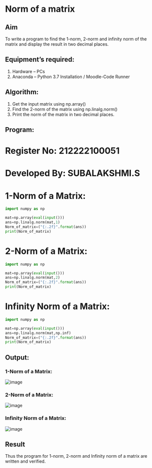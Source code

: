 # Norm of a matrix
## Aim
To write a program to find the 1-norm, 2-norm and infinity norm of the matrix and display the result in two decimal places.
## Equipment’s required:
1.	Hardware – PCs
2.	Anaconda – Python 3.7 Installation / Moodle-Code Runner
## Algorithm:
1. Get the input matrix using np.array()   
2. Find the 2-norm of the matrix using np.linalg.norm()
3. Print the norm of the matrix in two decimal places.
## Program:

# Register No: 212222100051
# Developed By: SUBALAKSHMI.S
# 1-Norm of a Matrix:
```Python
import numpy as np

mat=np.array(eval(input()))
ans=np.linalg.norm(mat,1)
Norm_of_matrix=("{:.2f}".format(ans))
print(Norm_of_matrix)
```

# 2-Norm of a Matrix:
```Python
import numpy as np

mat=np.array(eval(input()))
ans=np.linalg.norm(mat,2)
Norm_of_matrix=("{:.2f}".format(ans))
print(Norm_of_matrix)
```

# Infinity Norm of a Matrix:
```Python
import numpy as np

mat=np.array(eval(input()))
ans=np.linalg.norm(mat,np.inf)
Norm_of_matrix=("{:.2f}".format(ans))
print(Norm_of_matrix)
```
## Output:
### 1-Norm of a Matrix:

![image](https://github.com/Subalakshmisuresh/Norm-of-a-matrix/assets/121957896/fd0d3852-5502-4ca6-a890-55439644e0df)


### 2-Norm of a Matrix:

![image](https://github.com/Subalakshmisuresh/Norm-of-a-matrix/assets/121957896/a92c4232-2185-407b-8f78-a04e752b3348)


### Infinity Norm of a Matrix:

![image](https://github.com/Subalakshmisuresh/Norm-of-a-matrix/assets/121957896/8bf2c836-f52b-4f5c-a7d9-5819fe4836ca)



## Result
Thus the program for 1-norm, 2-norm and Infinity norm of a matrix are written and verified.
